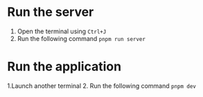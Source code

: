 # Run the server

1. Open the terminal using `Ctrl+J`
2. Run the following command `pnpm run server`

# Run the application

1.Launch another terminal 2. Run the following command `pnpm dev`
